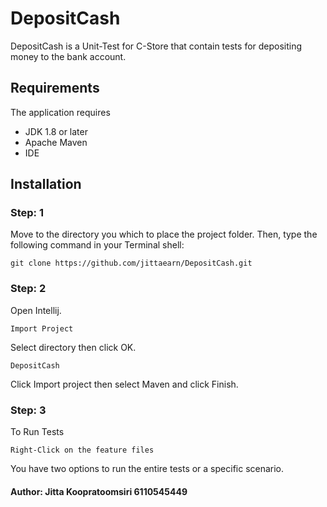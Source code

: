 # DepositCash
DepositCash is a Unit-Test for C-Store that contain tests for depositing money to the bank account.

## Requirements
The application requires
* JDK 1.8 or later
* Apache Maven
* IDE 


## Installation
### Step: 1 
Move to the directory you which to place the project folder. Then, type the following command in your Terminal shell:
```
git clone https://github.com/jittaearn/DepositCash.git
```
### Step: 2
Open Intellij.
```
Import Project
```
Select directory then click OK.
```
DepositCash
```
Click Import project then select Maven and click Finish.

### Step: 3
To Run Tests
```
Right-Click on the feature files
```   
You have two options to run the entire tests or a specific scenario.
    
#### Author: Jitta Koopratoomsiri 6110545449